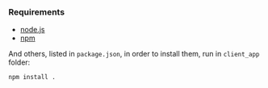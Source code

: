 ### Requirements

*   [node.js]()
*   [npm]()

And others, listed in `package.json`, in order to install them, run in `client_app` folder:

    npm install .



